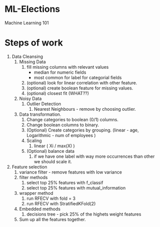 # ML-Elections
Machine Learning 101

# Steps of work
1. Data Cleansing
    1. Missing Data
        1. fill missing columns with relevant values
            - median for numeric fields
            - most common for label for categorial fields
        2. (optional) look for linear correlation with other feature.
        3. (optional) create boolean feature for missing values.
        4. (optional) closest fit (WHAT??)
    2. Noisy Data
        1. Outlier Detection
            1. Nearest Neighbours - remove by choosing outlier.
    3. Data transformation.
        1. Change categories to boolean (0/1) columns.
        2. Change boolean columns to binary.
        3. (Optional) Create categories by grouping. (linear - age, Logarithmic - num of employees )
        4. Scaling
            1. linear ( Xi / max(X) )
        5. (Optional) balance data
            1. if we have one label with way more occurrences than other we should scale it.
2. Feature selection
    1. variance filter - remove features with low variance
    2. filter methods 
        1. select top 25% features with f_classif
        2. select top 25% features with mutual_information
    3. wrapper method
        1. run RFECV with fold = 3
        2. run RFECV with StratifiedKFold(2)
    4. Embedded methods
        1. decisions tree - pick 25% of the highets weight features
    5. Sum up all the features together.